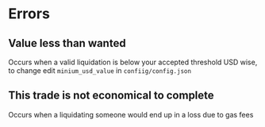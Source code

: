 # Errors

## Value less than wanted

Occurs when a valid liquidation is below your accepted threshold USD wise, to change edit `minium_usd_value` in `confiig/config.json`

## This trade is not economical to complete

Occurs when a liquidating someone would end up in a loss due to gas fees
